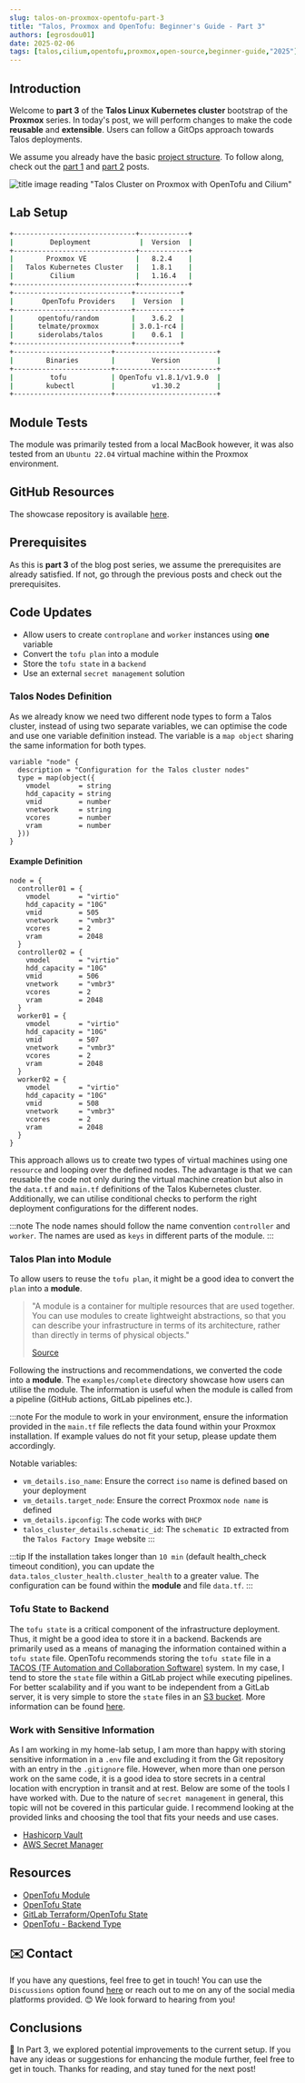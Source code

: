 ```yaml
---
slug: talos-on-proxmox-opentofu-part-3
title: "Talos, Proxmox and OpenTofu: Beginner's Guide - Part 3"
authors: [egrosdou01]
date: 2025-02-06
tags: [talos,cilium,opentofu,proxmox,open-source,beginner-guide,"2025"]
---
```


## Introduction

Welcome to **part 3** of the **Talos Linux Kubernetes cluster** bootstrap of the **Proxmox** series. In today's post, we will perform changes to make the code **reusable** and **extensible**. Users can follow a GitOps approach towards Talos deployments.

We assume you already have the basic [project structure](https://github.com/egrosdou01/blog-post-resources/tree/main/opentofu-talos-proxmox). To follow along, check out the [part 1](../2024-11-24-talos-proxmox-opentofu/talos-proxmox-opentofu-part-1.md) and [part 2](../2024-11-24-talos-proxmox-opentofu/talos-proxmox-opentofu-part-2.md) posts.

![title image reading "Talos Cluster on Proxmox with OpenTofu and Cilium"](Proxmox_OpenTofu_Talos_Cilium.jpg)

<!--truncate-->

## Lab Setup

```bash
+------------------------------+------------+
|         Deployment            |  Version  |
+------------------------------+------------+
|        Proxmox VE            |   8.2.4    |
|   Talos Kubernetes Cluster   |   1.8.1    |
|         Cilium               |   1.16.4   |
+------------------------------+------------+
+-----------------------------+-----------+
|       OpenTofu Providers    |  Version  |
+-----------------------------+-----------+
|      opentofu/random        |    3.6.2  |
|      telmate/proxmox        | 3.0.1-rc4 |
|      siderolabs/talos       |    0.6.1  |
+-----------------------------+-----------+
+------------------------+-------------------------+
|        Binaries        |         Version         |
+------------------------+-------------------------+
|         tofu           | OpenTofu v1.8.1/v1.9.0  |
|        kubectl         |         v1.30.2         |
+------------------------+-------------------------+
```

## Module Tests

The module was primarily tested from a local MacBook however, it was also tested from an `Ubuntu 22.04` virtual machine within the Proxmox environment.

## GitHub Resources

The showcase repository is available [here](https://github.com/egrosdou01/blog-post-resources/tree/main/opentofu-talos-cilium-proxmox-module).

## Prerequisites

As this is **part 3** of the blog post series, we assume the prerequisites are already satisfied. If not, go through the previous posts and check out the prerequisites.

## Code Updates

- Allow users to create `controplane` and `worker` instances using **one** variable
- Convert the `tofu plan` into a module
- Store the `tofu state` in a `backend`
- Use an external `secret management` solution

### Talos Nodes Definition

As we already know we need two different node types to form a Talos cluster, instead of using two separate variables, we can optimise the code and use one variable definition instead. The variable is a `map object` sharing the same information for both types.

```hcl
variable "node" {
  description = "Configuration for the Talos cluster nodes"
  type = map(object({
    vmodel       = string
    hdd_capacity = string
    vmid         = number
    vnetwork     = string
    vcores       = number
    vram         = number
  }))
}
```

#### Example Definition

```hcl
node = {
  controller01 = {
    vmodel       = "virtio"
    hdd_capacity = "10G"
    vmid         = 505
    vnetwork     = "vmbr3"
    vcores       = 2
    vram         = 2048
  }
  controller02 = {
    vmodel       = "virtio"
    hdd_capacity = "10G"
    vmid         = 506
    vnetwork     = "vmbr3"
    vcores       = 2
    vram         = 2048
  }
  worker01 = {
    vmodel       = "virtio"
    hdd_capacity = "10G"
    vmid         = 507
    vnetwork     = "vmbr3"
    vcores       = 2
    vram         = 2048
  }
  worker02 = {
    vmodel       = "virtio"
    hdd_capacity = "10G"
    vmid         = 508
    vnetwork     = "vmbr3"
    vcores       = 2
    vram         = 2048
  }
}
```

This approach allows us to create two types of virtual machines using one `resource` and looping over the defined nodes. The advantage is that we can reusable the code not only during the virtual machine creation but also in the `data.tf` and `main.tf` definitions of the Talos Kubernetes cluster. Additionally, we can utilise conditional checks to perform the right deployment configurations for the different nodes.

:::note
The node names should follow the name convention `controller` and `worker`. The names are used as `keys` in different parts of the module.
:::

### Talos Plan into Module

To allow users to reuse the `tofu plan`, it might be a good idea to convert the `plan` into a **module**.

> "A module is a container for multiple resources that are used together. You can use modules to create lightweight abstractions, so that you can describe your infrastructure in terms of its architecture, rather than directly in terms of physical objects."
>
> [Source](https://opentofu.org/docs/language/modules/develop/)

Following the instructions and recommendations, we converted the code into a **module**. The `examples/complete` directory showcase how users can utilise the module. The information is useful when the module is called from a pipeline (GitHub actions, GitLab pipelines etc.).

:::note
For the module to work in your environment, ensure the information provided in the `main.tf` file reflects the data found within your Proxmox installation. If example values do not fit your setup, please update them accordingly.

Notable variables:
- `vm_details.iso_name`: Ensure the correct `iso` name is defined based on your deployment
- `vm_details.target_node`: Ensure the correct Proxmox `node name` is defined
- `vm_details.ipconfig`: The code works with `DHCP`
- `talos_cluster_details.schematic_id`: The `schematic ID` extracted from the `Talos Factory Image` website
:::

:::tip
If the installation takes longer than `10 min` (default health_check timeout condition), you can update the `data.talos_cluster_health.cluster_health` to a greater value. The configuration can be found within the **module** and file `data.tf`.
:::

### Tofu State to Backend

The `tofu state` is a critical component of the infrastructure deployment. Thus, it might be a good idea to store it in a backend. Backends are primarily used as a means of managing the information contained within a `tofu state` file. OpenTofu recommends storing the `tofu state` file in a [TACOS (TF Automation and Collaboration Software)](https://opentofu.org/docs/language/state/remote/) system. In my case, I tend to store the `state` file within a GitLab project while executing pipelines. For better scalability and if you want to be independent from a GitLab server, it is very simple to store the `state` files in an [S3 bucket](https://aws.amazon.com/s3/). More information can be found [here](https://spacelift.io/blog/terraform-s3-backend).

### Work with Sensitive Information

As I am working in my home-lab setup, I am more than happy with storing sensitive information in a `.env` file and excluding it from the Git repository with an entry in the `.gitignore` file. However, when more than one person work on the same code, it is a good idea to store secrets in a central location with encryption in transit and at rest. Below are some of the tools I have worked with. Due to the nature of `secret management` in general, this topic will not be covered in this particular guide. I recommend looking at the provided links and choosing the tool that fits your needs and use cases.

- [Hashicorp Vault](https://www.vaultproject.io/)
- [AWS Secret Manager](https://aws.amazon.com/secrets-manager/)

## Resources

- [OpenTofu Module](https://opentofu.org/docs/language/modules/)
- [OpenTofu State](https://opentofu.org/docs/language/state/remote/)
- [GitLab Terraform/OpenTofu State](https://docs.gitlab.com/ee/user/infrastructure/iac/terraform_state.html)
- [OpenTofu - Backend Type](https://opentofu.org/docs/language/settings/backends/http/)

## ✉️ Contact

If you have any questions, feel free to get in touch! You can use the `Discussions` option found [here](https://github.com/egrosdou01/blog.grosdouli.dev/discussions) or reach out to me on any of the social media platforms provided. 😊 We look forward to hearing from you!

## Conclusions
🚀 In Part 3, we explored potential improvements to the current setup. If you have any ideas or suggestions for enhancing the module further, feel free to get in touch. Thanks for reading, and stay tuned for the next post!